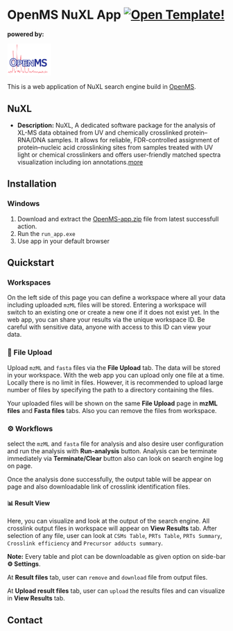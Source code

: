 # OpenMS NuXL App [![Open Template!](https://static.streamlit.io/badges/streamlit_badge_black_white.svg)](https://openms-template.streamlit.app/)
**powered by:**

<img src="assets/OpenMS.png" width=20%>

This is a web application of NuXL search engine build in [OpenMS](https://openms.de/).

## NuXL

- **Description:** NuXL, A dedicated software package for the analysis of XL-MS data obtained from UV and chemically crosslinked protein–RNA/DNA samples. It allows for reliable, FDR-controlled assignment of protein–nucleic acid crosslinking sites from samples treated with UV light or chemical crosslinkers and offers user-friendly matched spectra visualization including ion annotations.[more](https://ssp2022.com/index.php/timetable/event/henning-urlaub/#:~:text=NuXL%20is%20available%20in%20the,spectra%20visualization%20including%20ion%20annotations.)
  
  
## Installation
### Windows
1. Download and extract the [OpenMS-app.zip](https://github.com/Arslan-Siraj/nuxl-app/actions) file from latest successfull action.
2. Run the `run_app.exe`
3. Use app in your default browser
   
## Quickstart 

### Workspaces
On the left side of this page you can define a workspace where all your data including uploaded `mzML` files will be stored. Entering a workspace will switch to an existing one or create a new one if it does not exist yet. In the web app, you can share your results via the unique workspace ID. Be careful with sensitive data, anyone with access to this ID can view your data.

### 📁 File Upload
Upload `mzML` and `fasta` files via the **File Upload** tab. The data will be stored in your workspace. With the web app you can upload only one file at a time.
Locally there is no limit in files. However, it is recommended to upload large number of files by specifying the path to a directory containing the files.

Your uploaded files will be shown on the same **File Upload** page in  **mzML files** and **Fasta files** tabs. Also you can remove the files from workspace.

### ⚙️ Workflows
select the `mzML` and `fasta` file for analysis and also desire user configuration and run the analysis with **Run-analysis** button. Analysis can be terminate immediately via **Terminate/Clear** button also can look on search engine log on page.

Once the analysis done successfully, the output table will be appear on page and also downloadable link of crosslink identification files.

#### 📊 Result View
Here, you can visualize and look at the output of the search engine. All crosslink output files in workspace will appear on **View Results** tab. After selection of any file, user can look at `CSMs Table`, `PRTs Table`, `PRTs Summary`, `Crosslink efficiency` and `Precursor adducts summary`.

**Note:** Every table and plot can be downloadable as given option on side-bar **⚙️ Settings**.

At **Result files** tab, user can  `remove` and `download` file from output files.

At **Upload result files** tab, user can  `upload` the results files and can visualize in **View Results** tab.

## Contact

<br/><br/>





